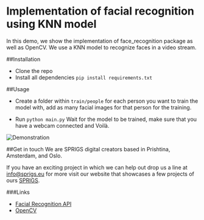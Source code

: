 # Implementation of facial recognition using KNN model

In this demo, we show the implementation of face_recognition package as well as OpenCV. We use a KNN model to recognize faces in a video stream.

##Installation 

- Clone the repo
- Install all dependencies `pip install requirements.txt`

##Usage
- Create a folder within `train/people` for each person you want to train the model with, add as many facial images for that person for the training. 

- Run `python main.py` Wait for the model to be trained, make sure that you have a webcam connected and Voilà.

![Demonstration](demo.gif "Demonstration")

##Get in touch
We are SPRIGS digital creators based in Prishtina, Amsterdam, and Oslo. 

If you have an exciting project in which we can help out drop us a line at [info@sprigs.eu](info@sprigs.eu) for more visit our website that showcases a few projects of ours [SPRIGS](https://sprigs.eu). 

###Links

-   [Facial Recognition API](https://github.com/ageitgey/face_recognition)
-   [OpenCV](https://pypi.org/project/opencv-python/)
